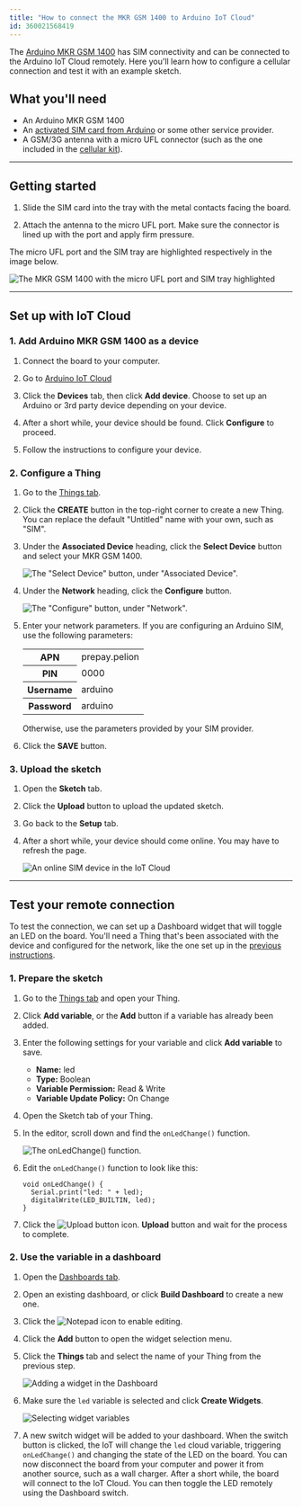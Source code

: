 ```yaml
---
title: "How to connect the MKR GSM 1400 to Arduino IoT Cloud"
id: 360021568419
---
```


The [Arduino MKR GSM 1400](https://store.arduino.cc/arduino-mkr-gsm-1400-1415) has SIM connectivity and can be connected to the Arduino IoT Cloud remotely. Here you'll learn how to configure a cellular connection and test it with an example sketch.

## What you'll need

* An Arduino MKR GSM 1400
* An [activated SIM card from Arduino](https://support.arduino.cc/hc/en-us/articles/360021543440) or some other service provider.
* A GSM/3G antenna with a micro UFL connector (such as the one included in the [cellular kit](https://store.arduino.cc/arduino-sim-mkr-gsm-1400-cellular-kit-1417)).

---

## Getting started

1. Slide the SIM card into the tray with the metal contacts facing the board.

2. Attach the antenna to the micro UFL port. Make sure the connector is lined up with the port and apply firm pressure.

The micro UFL port and the SIM tray are highlighted respectively in the image below.

![The MKR GSM 1400 with the micro UFL port and SIM tray highlighted](img/GSM-1400-connections.png)

---

<a id="set-up-instructions"></a>

## Set up with IoT Cloud

### 1. Add Arduino MKR GSM 1400 as a device

1. Connect the board to your computer.

2. Go to [Arduino IoT Cloud](https://app.arduino.cc/devices)

3. Click the **Devices** tab, then click **Add device**. Choose to set up an Arduino or 3rd party device depending on your device.

4. After a short while, your device should be found. Click **Configure** to proceed.

5. Follow the instructions to configure your device.

<a id="creating-a-thing"></a>

### 2. Configure a Thing

1. Go to the [Things tab](https://app.arduino.cc/things).

2. Click the **CREATE** button in the top-right corner to create a new Thing. You can replace the default "Untitled" name with your own, such as "SIM".

3. Under the **Associated Device** heading, click the **Select Device** button and select your MKR GSM 1400.

   ![The "Select Device" button, under "Associated Device".](img/iot-thing-associate-device.png)

4. Under the **Network** heading, click the **Configure** button.

   ![The "Configure" button, under "Network".](img/IoT-SIM-configure-network-2.png)

5. Enter your network parameters. If you are configuring an Arduino SIM, use the following parameters:

   <table>
    <tr>
      <th>APN</th>
      <td>prepay.pelion</td>
    </tr>
    <tr>
      <th>PIN</th>
      <td>0000</td>
    </tr>
    <tr>
      <th>Username</th>
      <td>arduino</td>
    </tr>
    <tr>
      <th>Password</th>
      <td>arduino</td>
    </tr>
   </table>

   Otherwise, use the parameters provided by your SIM provider.

6. Click the **SAVE** button.

### 3. Upload the sketch

1. Open the **Sketch** tab.

2. Click the **Upload** button to upload the updated sketch.

3. Go back to the **Setup** tab.

4. After a short while, your device should come online. You may have to refresh the page.

   ![An online SIM device in the IoT Cloud](img/iot-thing-gsm-1400-online.png)

---

## Test your remote connection

To test the connection, we can set up a Dashboard widget that will toggle an LED on the board. You'll need a Thing that's been associated with the device and configured for the network, like the one set up in the [previous instructions](#set-up-instructions).

### 1. Prepare the sketch

1. Go to the [Things tab](https://app.arduino.cc/things) and open your Thing.

2. Click **Add variable**, or the **Add** button if a variable has already been added.

3. Enter the following settings for your variable and click **Add variable** to save.

   * **Name:** led
   * **Type:** Boolean
   * **Variable Permission:** Read & Write
   * **Variable Update Policy:** On Change

4. Open the Sketch tab of your Thing.

5. In the editor, scroll down and find the `onLedChange()` function.

   ![The onLedChange() function.](img/iot-thing-sketch-onLedChange.png)

6. Edit the `onLedChange()` function to look like this:

   ```arduino
   void onLedChange() {
     Serial.print("led: " + led);
     digitalWrite(LED_BUILTIN, led);
   }
   ```

7. Click the ![Upload button icon.](img/icon_iot-upload.png) **Upload** button and wait for the process to complete.

### 2. Use the variable in a dashboard

1. Open the [Dashboards tab](https://app.arduino.cc/dashboards).

2. Open an existing dashboard, or click **Build Dashboard** to create a new one.

3. Click the ![Notepad](img/icon_notepad.png) icon to enable editing.

4. Click the **Add** button to open the widget selection menu.

5. Click the **Things** tab and select the name of your Thing from the previous step.

   ![Adding a widget in the Dashboard](img/iot-dashboard-add-things.png)

6. Make sure the `led` variable is selected and click **Create Widgets**.

   ![Selecting widget variables](img/create-widget-from-thing.png)

7. A new switch widget will be added to your dashboard. When the switch button is clicked, the IoT will change the `led` cloud variable, triggering `onLedChange()` and changing the state of the LED on the board. You can now disconnect the board from your computer and power it from another source, such as a wall charger. After a short while, the board will connect to the IoT Cloud. You can then toggle the LED remotely using the Dashboard switch.
